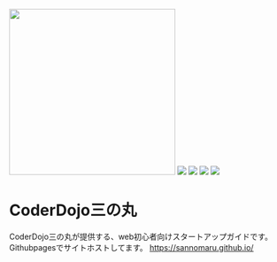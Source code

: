 <img src="https://raw.githubusercontent.com/startguide/startguide.github.io/master/logo.png" style="width:300px;heigh:300px;"></img>
<img src="https://img.shields.io/github/issues/sannomaru/sannomaru.github.io"> </img>
<img src="https://img.shields.io/github/forks/sannomaru/sannomaru.github.io"> </img>
<img src="https://img.shields.io/github/stars/sannomaru/sannomaru.github.io"> </img>
<img src="https://img.shields.io/github/license/sannomaru/sannomaru.github.io"> </img>
# CoderDojo三の丸
CoderDojo三の丸が提供する、web初心者向けスタートアップガイドです。
Githubpagesでサイトホストしてます。
https://sannomaru.github.io/
